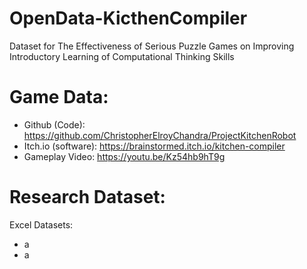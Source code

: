 # OpenData-KicthenCompiler
Dataset for The Effectiveness of Serious Puzzle Games on Improving Introductory Learning of Computational Thinking Skills 

# Game Data:
- Github (Code): https://github.com/ChristopherElroyChandra/ProjectKitchenRobot 
- Itch.io (software): https://brainstormed.itch.io/kitchen-compiler
- Gameplay Video: https://youtu.be/Kz54hb9hT9g

# Research Dataset:
Excel Datasets:
- a
- a
